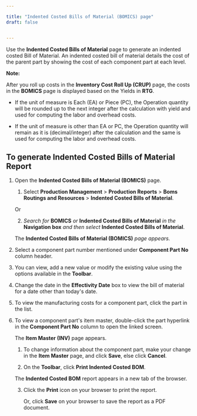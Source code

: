 ```yaml
---

title: "Indented Costed Bills of Material (BOMICS) page"
draft: false


---
```


Use the **Indented Costed Bills of Material** page to generate an indented costed Bill of Material. An indented costed bill of material details the cost of the parent part by showing the cost of each component part at each level.

**Note:**

After you roll up costs in the **Inventory Cost Roll Up (CRUP)** page, the costs in the **BOMICS** page is displayed based on the Yields in **RTG**.

-   If the unit of measure is Each (EA) or Piece (PC), the Operation quantity will be rounded up to the next integer after the calculation with yield and used for computing the labor and overhead costs.

-   If the unit of measure is other than EA or PC, the Operation quantity will remain as it is (decimal/integer) after the calculation and the same is used for computing the labor and overhead costs.

## To generate Indented Costed Bills of Material Report

1.  Open the **Indented Costed Bills of Material (BOMICS)** page.

    1.  Select **Production Management** > **Production Reports** > **Boms Routings and Resources** > **Indented Costed Bills of Material**.

    Or

    2.  *Search for* **BOMICS** *or* **Indented Costed Bills of Material** *in the* **Navigation box** *and then select* **Indented Costed Bills of Material**.

       The **Indented Costed Bills of Material (BOMICS)** *page appears.*

2.  Select a component part number mentioned under **Component Part No** column header.

3.  You can view, add a new value or modify the existing value using the options available in the **Toolbar**.

4.  Change the date in the **Effectivity Date** box to view the bill of material for a date other than today's date.

5.  To view the manufacturing costs for a component part, click the part in the list.

6.  To view a component part's item master, double-click the part hyperlink in the **Component Part No** column to open the linked screen. 

    The **Item Master (INV)** page appears.

    1.  To change information about the component part, make your change in the **Item Master** page, and click **Save**, else click **Cancel**.

    2.  On the **Toolbar**, click **Print Indented Costed BOM**.

    The **Indented Costed BOM** report appears in a new tab of the browser.

    3.  Click the **Print** icon on your browser to print the report.

        Or, click **Save** on your browser to save the report as a PDF document.